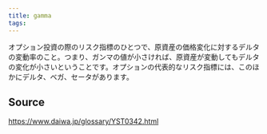 ```yaml
---
title: gamma
tags: 
---
```


オプション投資の際のリスク指標のひとつで、原資産の価格変化に対するデルタの変動率のこと。つまり、ガンマの値が小さければ、原資産が変動してもデルタの変化が小さいということです。オプションの代表的なリスク指標には、このほかにデルタ、ベガ、セータがあります。

## Source
https://www.daiwa.jp/glossary/YST0342.html